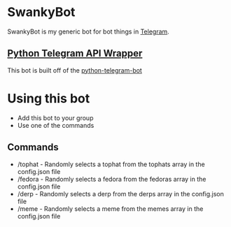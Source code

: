 # SwankyBot

SwankyBot is my generic bot for bot things in [Telegram](https://telegram.org/).

## [Python Telegram API Wrapper](https://python-telegram-bot.org/)

This bot is built off of the [python-telegram-bot](https://github.com/python-telegram-bot/python-telegram-bot)

# Using this bot

- Add this bot to your group
- Use one of the commands

## Commands

- /tophat - Randomly selects a tophat from the tophats array in the config.json file
- /fedora - Randomly selects a fedora from the fedoras array in the config.json file
- /derp   - Randomly selects a derp from the derps array in the config.json file
- /meme   - Randomly selects a meme from the memes array in the config.json file